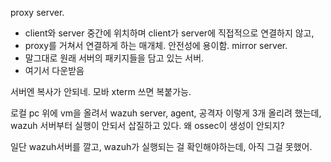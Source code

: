 proxy server.
- client와 server 중간에 위치하며 client가 server에 직접적으로 연결하지 않고,
- proxy를 거쳐서 연결하게 하는 매개체. 안전성에 용이함.
mirror server.
- 말그대로 원래 서버의 패키지들을 담고 있는 서버.
- 여기서 다운받음

서버엔 복사가 안되네. 
모바 xterm 쓰면 복붙가능.

로컬 pc 위에 vm을 올려서 wazuh server, agent, 공격자 이렇게 3개 올리려 했는데,
wazuh 서버부터 실행이 안되서 삽질하고 있다. 왜 ossec이 생성이 안되지?

일단 wazuh서버를 깔고, wazuh가 실행되는 걸 확인해야하는데, 아직 그걸 못했어.
